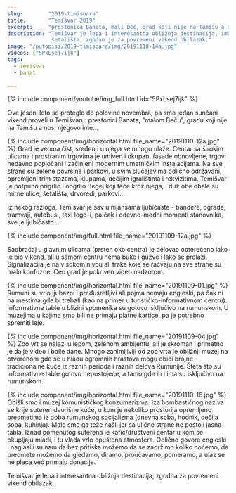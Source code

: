 ```yaml
---
slug:        "2019-timisoara"
title:       "Temišvar 2019"
excerpt:     "prestonica Banata, mali Beč, grad koji nije na Tamišu a nosi njegovo ime..."
description: "Temišvar je lepa i interesantna obližnja destinacija, ima lep i velik stari centar grada, mnogo parkova i
              šetališta, zgodan je za povremeni vikend obilazak."
image: "/putopisi/2019-timisoara/img/20191110-14a.jpg"
videos: ["5PxLsej7ijk"]
tags:
  - temišvar
  - banat
      
---
```


{% include component/youtube/img_full.html id="5PxLsej7ijk" %}

Ove jeseni leto se proteglo do polovine novembra, pa smo jedan sunčani vikend proveli u Temišvaru: prestonici Banata, 
"malom Beču", gradu koji nije na Tamišu a nosi njegovo ime...

{% include component/img/horizontal.html file_name="20191110-12a.jpg" %}
Grad je veoma čist, sređen i u njega se mnogo ulaže. Centar sa širokim ulicama i prostranim trgovima je umiven i okupan, 
fasade obnovljene, trgovi nedavno popločani i začinjeni modernim umetničkim instalacijama. Na sve strane su zelene površine i parkovi, u svim 
slučajevima odlično održavani, opremljeni trim stazama, klupama, dečijim igralištima i rekvizitima. Temišvar je potpuno 
prigrlio i obgrlio Begej koji teče kroz njega, i duž obe obale su mirne ulice, šetališta, drvoredi, parkovi...

Iz nekog razloga, Temišvar je sav u nijansama ljubičaste - bandere, ograde, tramvaji, autobusi, taxi logo-i, pa čak i
odevno-modni momenti stanovnika, sve je ljubičasto...

{% include component/img/full.html file_name="20191109-12a.jpg" %}

Saobraćaj u glavnim ulicama (prsten oko centra) je delovao opterećeno iako je bio vikend, ali u samom centru nema buke i gužve
i lako se prolazi. Signalizacija je na visokom nivou ali trake koje se račvaju na sve strane su malo konfuzne. Ceo
grad je pokriven video nadzorom.

{% include component/img/horizontal.html file_name="20191109-01.jpg" %}
Rumuni su vrlo ljubazni i predusretljivi ali pojma nemaju engleski, pa čak ni na mestima gde bi trebali (kao na primer u 
turističko-informativnom centru). Informativne table u blizini spomenika su gotovo isključivo na rumunskom. U muzejima u 
kojima smo bili ne primaju platne kartice, pa je potrebno spremiti leje.

{% include component/img/horizontal.html file_name="20191109-04.jpg" %}
Zoo vrt se nalazi u lepom, zelenom ambijentu, ali je skroman i primetno je da je video i bolje dane. Mnogo zanimljiviji 
od zoo vrta je obližnji muzej na otvorenom gde se u hladu ogromnih hrastova mogu obići brojne tradicionalne kuće iz raznih 
perioda i raznih delova Rumunije. Šteta što su informativne table gotovo nepostojeće, a tamo gde ih i ima su isključivo
na rumunskom.

{% include component/img/horizontal.html file_name="20191110-16.jpg" %}
Obišli smo i muzej komunističkog konzumerizma. Iza bombastičnog naziva se krije suteren dvorišne kuće, u kom je nekoliko
prostorija opremljeno predmetima iz doba rumunskog socijalizma (dnevna soba, hodnik, dečija soba, kuhinja). Malo smo ga
teže našli jer sa ulične strane ne postoji jasna tabla. Iznad pomenutog suterena je kafić/društveni centar u kom se okupljaju
mladi, i tu vlada vrlo opuštena atmosfera. Odlično govore engleski i naglasili su nam da bez pritiska možemo da se zadržimo
koliko hoćemo, da predmete možemo da gledamo, diramo, proučavamo, pomeramo, a ulaz se ne plaća već primaju donacije. 

Temišvar je lepa i interesantna obližnja destinacija, zgodna za povremeni vikend obilazak.